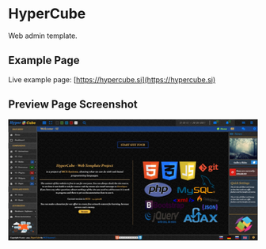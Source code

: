 # HyperCube
Web admin template.

## Example Page
Live example page: [https://hypercube.si](https://hypercube.si)

## Preview Page Screenshot
![Screenshot](screenshot.jpeg)